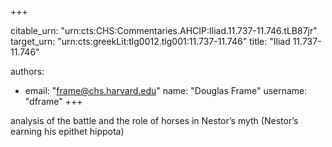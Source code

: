 +++


citable_urn: "urn:cts:CHS:Commentaries.AHCIP:Iliad.11.737-11.746.tLB87jr"
target_urn: "urn:cts:greekLit:tlg0012.tlg001:11.737-11.746"
title: "Iliad 11.737-11.746"

authors:
- email: "frame@chs.harvard.edu"
  name: "Douglas Frame"
  username: "dframe"
+++

<p>analysis of the battle and the role of horses in Nestor’s myth (Nestor’s earning his epithet hippota)</p>
